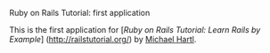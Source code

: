 Ruby on Rails Tutorial: first application

This is the first application for
[*Ruby on Rails Tutorial: Learn Rails by Example*]
(http://railstutorial.org/)
by [Michael Hartl](http://michaelhartl.com/).